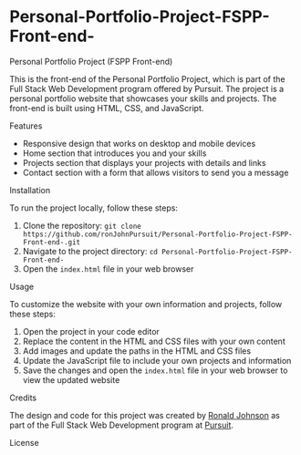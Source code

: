 # Personal-Portfolio-Project-FSPP-Front-end-

Personal Portfolio Project (FSPP Front-end)
<p>This is the front-end of the Personal Portfolio Project, which is part of the Full Stack Web Development program offered by Pursuit. The project is a personal portfolio website that showcases your skills and projects. The front-end is built using HTML, CSS, and JavaScript.</p>
Features
<ul>
  <li>Responsive design that works on desktop and mobile devices</li>
  <li>Home section that introduces you and your skills</li>
  <li>Projects section that displays your projects with details and links</li>
  <li>Contact section with a form that allows visitors to send you a message</li>
</ul>
Installation
<p>To run the project locally, follow these steps:</p>
<ol>
  <li>Clone the repository: <code>git clone https://github.com/ronJohnPursuit/Personal-Portfolio-Project-FSPP-Front-end-.git</code></li>
  <li>Navigate to the project directory: <code>cd Personal-Portfolio-Project-FSPP-Front-end-</code></li>
  <li>Open the <code>index.html</code> file in your web browser</li>
</ol>
Usage
<p>To customize the website with your own information and projects, follow these steps:</p>
<ol>
  <li>Open the project in your code editor</li>
  <li>Replace the content in the HTML and CSS files with your own content</li>
  <li>Add images and update the paths in the HTML and CSS files</li>
  <li>Update the JavaScript file to include your own projects and information</li>
  <li>Save the changes and open the <code>index.html</code> file in your web browser to view the updated website</li>
</ol>
Credits
<p>The design and code for this project was created by <a href="https://github.com/ronJohnPursuit">Ronald Johnson</a> as part of the Full Stack Web Development program at <a href="https://www.pursuit.org/">Pursuit</a>.</p>
License

